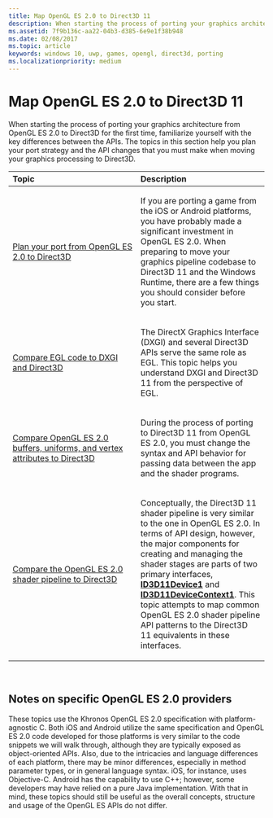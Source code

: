 ```yaml
---
title: Map OpenGL ES 2.0 to Direct3D 11
description: When starting the process of porting your graphics architecture from OpenGL ES 2.0 to Direct3D for the first time, familiarize yourself with the key differences between the APIs.
ms.assetid: 7f9b136c-aa22-04b3-d385-6e9e1f38b948
ms.date: 02/08/2017
ms.topic: article
keywords: windows 10, uwp, games, opengl, direct3d, porting
ms.localizationpriority: medium
---
```

# Map OpenGL ES 2.0 to Direct3D 11

When starting the process of porting your graphics architecture from OpenGL ES 2.0 to Direct3D for the first time, familiarize yourself with the key differences between the APIs. The topics in this section help you plan your port strategy and the API changes that you must make when moving your graphics processing to Direct3D.

<table>
<colgroup>
<col width="50%" />
<col width="50%" />
</colgroup>
<thead>
<tr class="header">
<th align="left">Topic</th>
<th align="left">Description</th>
</tr>
</thead>
<tbody>
<tr class="odd">
<td align="left"><p><a href="compare-opengl-es-2-0-api-design-to-directx.md">Plan your port from OpenGL ES 2.0 to Direct3D</a></p></td>
<td align="left"><p>If you are porting a game from the iOS or Android platforms, you have probably made a significant investment in OpenGL ES 2.0. When preparing to move your graphics pipeline codebase to Direct3D 11 and the Windows Runtime, there are a few things you should consider before you start.</p></td>
</tr>
<tr class="even">
<td align="left"><p><a href="moving-from-egl-to-dxgi.md">Compare EGL code to DXGI and Direct3D</a></p></td>
<td align="left"><p>The DirectX Graphics Interface (DXGI) and several Direct3D APIs serve the same role as EGL. This topic helps you understand DXGI and Direct3D 11 from the perspective of EGL.</p></td>
</tr>
<tr class="odd">
<td align="left"><p><a href="porting-uniforms-and-attributes.md">Compare OpenGL ES 2.0 buffers, uniforms, and vertex attributes to Direct3D</a></p></td>
<td align="left"><p>During the process of porting to Direct3D 11 from OpenGL ES 2.0, you must change the syntax and API behavior for passing data between the app and the shader programs.</p></td>
</tr>
<tr class="even">
<td align="left"><p><a href="change-your-shader-loading-code.md">Compare the OpenGL ES 2.0 shader pipeline to Direct3D</a></p></td>
<td align="left"><p>Conceptually, the Direct3D 11 shader pipeline is very similar to the one in OpenGL ES 2.0. In terms of API design, however, the major components for creating and managing the shader stages are parts of two primary interfaces, <a href="/windows/desktop/api/d3d11_1/nn-d3d11_1-id3d11device1"><strong>ID3D11Device1</strong></a> and <a href="/windows/desktop/api/d3d11_1/nn-d3d11_1-id3d11devicecontext1"><strong>ID3D11DeviceContext1</strong></a>. This topic attempts to map common OpenGL ES 2.0 shader pipeline API patterns to the Direct3D 11 equivalents in these interfaces.</p></td>
</tr>
</tbody>
</table>

 

## Notes on specific OpenGL ES 2.0 providers


These topics use the Khronos OpenGL ES 2.0 specification with platform-agnostic C. Both iOS and Android utilize the same specification and OpenGL ES 2.0 code developed for those platforms is very similar to the code snippets we will walk through, although they are typically exposed as object-oriented APIs. Also, due to the intricacies and language differences of each platform, there may be minor differences, especially in method parameter types, or in general language syntax. iOS, for instance, uses Objective-C. Android has the capability to use C++; however, some developers may have relied on a pure Java implementation. With that in mind, these topics should still be useful as the overall concepts, structure and usage of the OpenGL ES APIs do not differ.

 

 